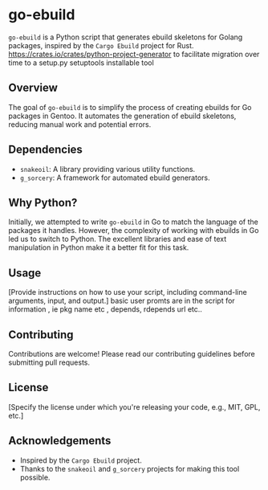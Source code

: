 ﻿# go-ebuild

`go-ebuild` is a Python script that generates ebuild skeletons for Golang packages, inspired by the `Cargo Ebuild` project for Rust.
https://crates.io/crates/python-project-generator to facilitate migration over time to a setup.py setuptools installable tool 

## Overview

The goal of `go-ebuild` is to simplify the process of creating ebuilds for Go packages in Gentoo. It automates the generation of ebuild skeletons, reducing manual work and potential errors.

## Dependencies

- `snakeoil`: A library providing various utility functions.
- `g_sorcery`: A framework for automated ebuild generators.

## Why Python?

Initially, we attempted to write `go-ebuild` in Go to match the language of the packages it handles. However, the complexity of working with ebuilds in Go led us to switch to Python. The excellent libraries and ease of text manipulation in Python make it a better fit for this task.

## Usage

[Provide instructions on how to use your script, including command-line arguments, input, and output.] 
basic user promts are in the script for information , ie pkg name etc , depends,  rdepends  url etc.. 

## Contributing

Contributions are welcome! Please read our contributing guidelines before submitting pull requests.

## License

[Specify the license under which you're releasing your code, e.g., MIT, GPL, etc.]

## Acknowledgements

- Inspired by the `Cargo Ebuild` project.
- Thanks to the `snakeoil` and `g_sorcery` projects for making this tool possible.